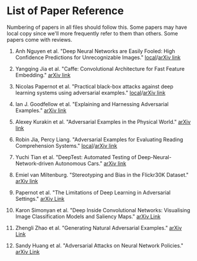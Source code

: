 # List of Paper Reference

Numbering of papers in all files should follow this. Some papers may have local copy since we'll more frequently refer to them than others. Some papers come with reviews.

1. Anh Nguyen et al. "Deep Neural Networks are Easily Fooled: High Confidence Predictions for Unrecognizable Images." [local](dnn-fooling-1412.1897.pdf)/[arXiv link](https://arxiv.org/pdf/1412.1897.pdf)

2. Yangqing Jia et al. "Caffe: Convolutional Architecture for Fast Feature Embedding." [arXiv link](https://arxiv.org/pdf/1408.5093.pdf)

3. Nicolas Papernot et al. "Practical black-box attacks against deep learning systems using adversarial examples." [local](black-box-1602.02697.pdf)/[arXiv link](https://arxiv.org/pdf/1602.02697.pdf)

4. Ian J. Goodfellow et al. "Explaining and Harnessing Adversarial Examples." [arXiv link](https://arxiv.org/pdf/1412.6572.pdf)

5. Alexey Kurakin et al. "Adversarial Examples in the Physical World." [arXiv link](https://arxiv.org/pdf/1607.02533.pdf)

6. Robin Jia, Percy Liang. "Adversarial Examples for Evaluating Reading Comprehension Systems." [local](nlp/eval-reading-system-1707.07328.pdf)/[arXiv link](https://arxiv.org/pdf/1707.07328.pdf)

7. Yuchi Tian et al. "DeepTest: Automated Testing of Deep-Neural-Network-driven Autonomous Cars." [arXiv link](https://arxiv.org/pdf/1708.08559.pdf)

8. Emiel van Miltenburg. "Stereotyping and Bias in the Flickr30K Dataset." [arXiv link](https://arxiv.org/pdf/1605.06083.pdf)

9. Papernot et al. "The Limitations of Deep Learning in Adversarial Settings." [arXiv Link](https://arxiv.org/pdf/1511.07528.pdf)

10. Karon Simonyan et al. "Deep Inside Convolutional Networks: Visualising Image Classification Models and Saliency Maps." [arXiv Link](https://arxiv.org/pdf/1312.6034.pdf)

11. Zhengli Zhao et al. "Generating Natural Adversarial Examples." [arXiv Link](https://arxiv.org/pdf/1710.11342.pdf)

12. Sandy Huang et al. "Adversarial Attacks on Neural Network Policies." [arXiv Link](https://arxiv.org/pdf/1702.02284.pdf)